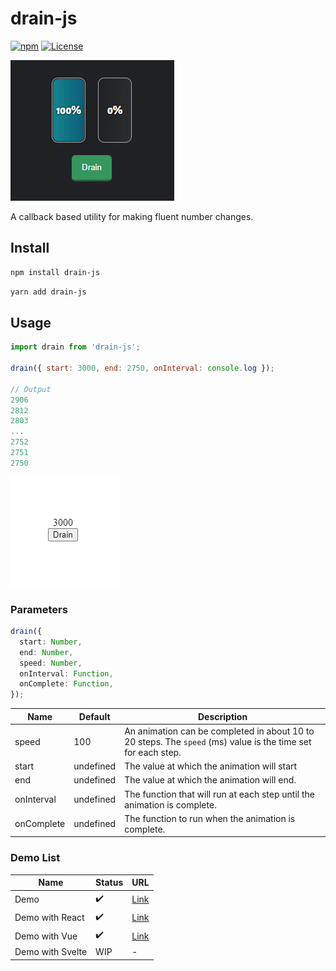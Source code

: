 # drain-js

[![npm](https://img.shields.io/npm/v/drain-js?color=%234fc921)](https://www.npmjs.com/package/drain-js)
[![License](https://img.shields.io/badge/License-MIT-green.svg?color=%234fc921)](https://opensource.org/licenses/MIT)

![Preview](./preview-2.gif)

A callback based utility for making fluent number changes.

## Install

```sh
npm install drain-js
```

```sh
yarn add drain-js
```

## Usage

```js
import drain from 'drain-js';

drain({ start: 3000, end: 2750, onInterval: console.log });

// Output
2906
2812
2803
...
2752
2751
2750
```

![Preview](./preview.gif)

### Parameters

```ts
drain({
  start: Number,
  end: Number,
  speed: Number,
  onInterval: Function,
  onComplete: Function,
});
```

| Name       | Default   | Description                                                                                                  |
| ---------- | --------- | ------------------------------------------------------------------------------------------------------------ |
| speed      | 100       | An animation can be completed in about 10 to 20 steps. The `speed` (ms) value is the time set for each step. |
| start      | undefined | The value at which the animation will start                                                                  |
| end        | undefined | The value at which the animation will end.                                                                   |
| onInterval | undefined | The function that will run at each step until the animation is complete.                                     |
| onComplete | undefined | The function to run when the animation is complete.                                                          |

### Demo List

| Name             | Status | URL                                                                        |
| ---------------- | ------ | -------------------------------------------------------------------------- |
| Demo             | ✔️     | [Link](https://codepen.io/aykutkardas/pen/QWMaeqw?editors=1010)            |
| Demo with React  | ✔️     | [Link](https://codesandbox.io/s/drain-js-react-demo-crzyu)                 |
| Demo with Vue    | ✔️     | [Link](https://codesandbox.io/s/drain-js-vue-demo-pisdm?file=/src/App.vue) |
| Demo with Svelte | WIP    | -                                                                          |
